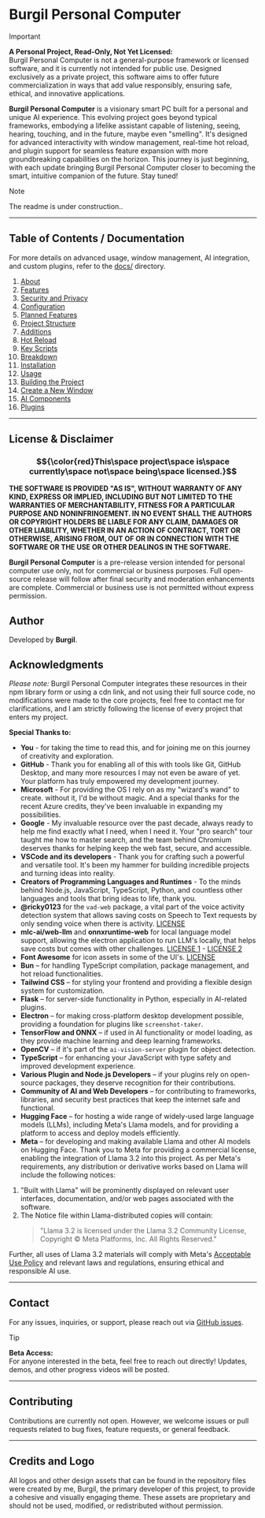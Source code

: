 # Burgil Personal Computer

> [!IMPORTANT]
> **A Personal Project, Read-Only, Not Yet Licensed:**  
> Burgil Personal Computer is not a general-purpose framework or licensed software, and it is currently not intended for public use. Designed exclusively as a private project, this software aims to offer future commercialization in ways that add value responsibly, ensuring safe, ethical, and innovative applications.

**Burgil Personal Computer** is a visionary smart PC built for a personal and unique AI experience. This evolving project goes beyond typical frameworks, embodying a lifelike assistant capable of listening, seeing, hearing, touching, and in the future, maybe even "smelling". It's designed for advanced interactivity with window management, real-time hot reload, and plugin support for seamless feature expansion with more groundbreaking capabilities on the horizon. This journey is just beginning, with each update bringing Burgil Personal Computer closer to becoming the smart, intuitive companion of the future. Stay tuned!

> [!NOTE]
> The readme is under construction..

---

## Table of Contents / Documentation

For more details on advanced usage, window management, AI integration, and custom plugins, refer to the [docs/](docs/) directory.

1. [About](docs/about.md)
2. [Features](docs/features.md)
3. [Security and Privacy](docs/security-and-privacy.md)
4. [Configuration](docs/configuration.md)
5. [Planned Features](docs/planned-features.md)
6. [Project Structure](docs/project-structure.md)
7. [Additions](docs/additions.md)
8. [Hot Reload](docs/hotreload.md)
9. [Key Scripts](docs/key-scripts.md)
10. [Breakdown](docs/breakdown.md)
11. [Installation](docs/installation.md)
12. [Usage](docs/usage.md)
13. [Building the Project](docs/building.md)
14. [Create a New Window](docs/new-window.md)
15. [AI Components](docs/ai-components.md)
16. [Plugins](docs/plugins.md)

---

## License & Disclaimer

### $${\color{red}This\space project\space is\space currently\space not\space being\space licensed.}$$

**THE SOFTWARE IS PROVIDED "AS IS", WITHOUT WARRANTY OF ANY KIND, EXPRESS OR IMPLIED, INCLUDING BUT NOT LIMITED TO THE WARRANTIES OF MERCHANTABILITY, FITNESS FOR A PARTICULAR PURPOSE AND NONINFRINGEMENT. IN NO EVENT SHALL THE AUTHORS OR COPYRIGHT HOLDERS BE LIABLE FOR ANY CLAIM, DAMAGES OR OTHER LIABILITY, WHETHER IN AN ACTION OF CONTRACT, TORT OR OTHERWISE, ARISING FROM, OUT OF OR IN CONNECTION WITH THE SOFTWARE OR THE USE OR OTHER DEALINGS IN THE SOFTWARE.**

**Burgil Personal Computer** is a pre-release version intended for personal computer use only, not for commercial or business purposes. Full open-source release will follow after final security and moderation enhancements are complete. Commercial or business use is not permitted without express permission.

## Author

Developed by **Burgil**.

## Acknowledgments

*Please note:* Burgil Personal Computer integrates these resources in their npm library form or using a cdn link, and not using their full source code, no modifications were made to the core projects, feel free to contact me for clarifications, and I am strictly following the license of every project that enters my project.

**Special Thanks to:**

- **You** - for taking the time to read this, and for joining me on this journey of creativity and exploration.
- **GitHub** - Thank you for enabling all of this with tools like Git, GitHub Desktop, and many more resources I may not even be aware of yet. Your platform has truly empowered my development journey.
- **Microsoft** - For providing the OS I rely on as my "wizard's wand" to create. without it, I'd be without magic. And a special thanks for the recent Azure credits, they've been invaluable in expanding my possibilities.
- **Google** - My invaluable resource over the past decade, always ready to help me find exactly what I need, when I need it. Your "pro search" tour taught me how to master search, and the team behind Chromium deserves thanks for helping keep the web fast, secure, and accessible.
- **VSCode and its developers** - Thank you for crafting such a powerful and versatile tool. It's been my hammer for building incredible projects and turning ideas into reality.
- **Creators of Programming Languages and Runtimes** - To the minds behind Node.js, JavaScript, TypeScript, Python, and countless other languages and tools that bring ideas to life, thank you.
- **@ricky0123** for the `vad-web` package, a vital part of the voice activity detection system that allows saving costs on Speech to Text requests by only sending voice when there is activity. [LICENSE](https://github.com/ricky0123/vad/tree/master?tab=License-1-ov-file#readme)
- **mlc-ai/web-llm** and **onnxruntime-web** for local language model support, allowing the electron application to run LLM's locally, that helps save costs but comes with other challenges. [LICENSE 1](https://github.com/mlc-ai/web-llm?tab=Apache-2.0-1-ov-file#readme) - [LICENSE 2](https://github.com/Microsoft/onnxruntime?tab=MIT-1-ov-file#readme)
- **Font Awesome** for icon assets in some of the UI's. [LICENSE](https://fontawesome.com/v4/license/)
- **Bun** – for handling TypeScript compilation, package management, and hot reload functionalities.
- **Tailwind CSS** – for styling your frontend and providing a flexible design system for customization.
- **Flask** – for server-side functionality in Python, especially in AI-related plugins.
- **Electron** – for making cross-platform desktop development possible, providing a foundation for plugins like `screenshot-taker`.
- **TensorFlow and ONNX** – if used in AI functionality or model loading, as they provide machine learning and deep learning frameworks.
- **OpenCV** – if it's part of the `ai-vision-server` plugin for object detection.
- **TypeScript** – for enhancing your JavaScript with type safety and improved development experience.
- **Various Plugin and Node.js Developers** – if your plugins rely on open-source packages, they deserve recognition for their contributions.
- **Community of AI and Web Developers** – for contributing to frameworks, libraries, and security best practices that keep the internet safe and functional.
- **Hugging Face** – for hosting a wide range of widely-used large language models (LLMs), including Meta's Llama models, and for providing a platform to access and deploy models efficiently.
- **Meta** – for developing and making available Llama and other AI models on Hugging Face. Thank you to Meta for providing a commercial license, enabling the integration of Llama 3.2 into this project. As per Meta's requirements, any distribution or derivative works based on Llama will include the following notices:

1. "Built with Llama" will be prominently displayed on relevant user interfaces, documentation, and/or web pages associated with the software.
2. The Notice file within Llama-distributed copies will contain:
   > "Llama 3.2 is licensed under the Llama 3.2 Community License, Copyright © Meta Platforms, Inc. All Rights Reserved."

Further, all uses of Llama 3.2 materials will comply with Meta's [Acceptable Use Policy](https://www.llama.com/llama3_2/use-policy) and relevant laws and regulations, ensuring ethical and responsible AI use.

---

## Contact

For any issues, inquiries, or support, please reach out via [GitHub issues](https://github.com/burgil/BurgilPC/issues).

> [!TIP]
> **Beta Access:**  
> For anyone interested in the beta, feel free to reach out directly! Updates, demos, and other progress videos will be posted.

---

## Contributing

Contributions are currently not open. However, we welcome issues or pull requests related to bug fixes, feature requests, or general feedback.

---

## Credits and Logo

All logos and other design assets that can be found in the repository files were created by me, Burgil, the primary developer of this project, to provide a cohesive and visually engaging theme. These assets are proprietary and should not be used, modified, or redistributed without permission.

